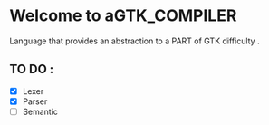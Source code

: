 # Welcome to aGTK_COMPILER
Language that provides an abstraction to a PART of GTK difficulty .


## TO DO :

- [x] Lexer
- [x] Parser
- [ ] Semantic 